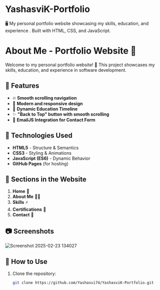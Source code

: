 # YashasviK-Portfolio
🖥️ My personal portfolio website showcasing my skills, education, and experience . Built with HTML, CSS, and JavaScript.


# About Me - Portfolio Website 🚀

Welcome to my personal portfolio website! 🎉 This project showcases my skills, education, and experience in software development.

## 🌟 Features
- 🔥 **Smooth scrolling navigation**
- 🎨 **Modern and responsive design**
- 📜 **Dynamic Education Timeline**
- ✨ **"Back to Top" button with smooth scrolling**
- 📩 **EmailJS Integration for Contact Form**

## 📌 Technologies Used
- **HTML5** - Structure & Semantics
- **CSS3** - Styling & Animations
- **JavaScript (ES6)** - Dynamic Behavior
- **GitHub Pages** (for hosting)

## 📖 Sections in the Website
1. **Home** 🏡
2. **About Me** 👨‍💻
3. **Skills** ⚡
4. **Certifications** 📜
5. **Contact** 📩

## 📷 Screenshots 
![Screenshot 2025-02-23 134027](https://github.com/user-attachments/assets/cdfbab6a-508c-4c0a-b3d2-0cbd20c955be)


## 🚀 How to Use
1. Clone the repository:
   ```sh
   git clone https://github.com/Yashasvi74/YashasviK-Portfolio.git
